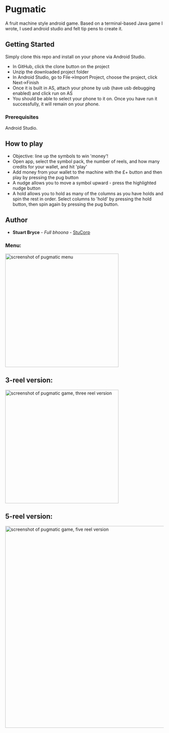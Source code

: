 # Pugmatic

A fruit machine style android game. Based on a terminal-based Java game I wrote, I used android studio and felt tip pens to create it.


## Getting Started

Simply clone this repo and install on your phone via Android Studio. 

* In GitHub, click the clone button on the project
* Unzip the downloaded project folder
* In Android Studio, go to File->Import Project, choose the project, click Next->Finish
* Once it is built in AS, attach your phone by usb (have usb debugging enabled) and click run on AS
* You should be able to select your phone to it on. Once you have run it successfully, it will remain on your phone. 

### Prerequisites

Android Studio. 

## How to play

* Objective: line up the symbols to win 'money'!
* Open app, select the symbol pack, the number of reels, and how many credits for your wallet, and hit 'play'
* Add money from your wallet to the machine with the £+ button and then play by pressing the pug button
* A nudge allows you to move a symbol upward - press the highlighted nudge button
* A hold allows you to hold as many of the columns as you have holds and spin the rest in order. Select columns to 'hold' by pressing the hold button, then spin again by pressing the pug button. 

## Author

* **Stuart Bryce** - *Full bhoona* - [StuCorp](https://github.com/StuCorp)

### Menu:

<img width="360" alt="screenshot of pugmatic menu" src="https://user-images.githubusercontent.com/27961805/31937927-d74c5762-b8ad-11e7-8396-154cfcba84e7.png">

## 3-reel version:

<img width="360" alt="screenshot of pugmatic game, three reel version" src="https://user-images.githubusercontent.com/27961805/31937926-d72c1510-b8ad-11e7-88de-dc47cddec1a5.png">

## 5-reel version:

<img width="640" alt="screenshot of pugmatic game, five reel version" src="https://user-images.githubusercontent.com/27961805/31938075-60a7de82-b8ae-11e7-82a8-ebc75aef592d.png">




